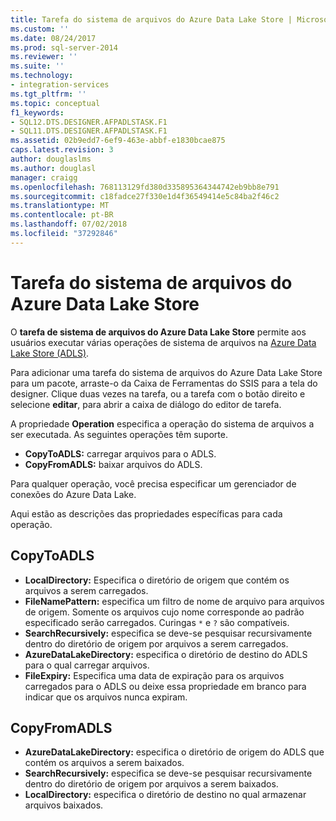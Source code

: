 ```yaml
---
title: Tarefa do sistema de arquivos do Azure Data Lake Store | Microsoft Docs
ms.custom: ''
ms.date: 08/24/2017
ms.prod: sql-server-2014
ms.reviewer: ''
ms.suite: ''
ms.technology:
- integration-services
ms.tgt_pltfrm: ''
ms.topic: conceptual
f1_keywords:
- SQL12.DTS.DESIGNER.AFPADLSTASK.F1
- SQL11.DTS.DESIGNER.AFPADLSTASK.F1
ms.assetid: 02b9edd7-6ef9-463e-abbf-e1830bcae875
caps.latest.revision: 3
author: douglaslms
ms.author: douglasl
manager: craigg
ms.openlocfilehash: 768113129fd380d335895364344742eb9bb8e791
ms.sourcegitcommit: c18fadce27f330e1d4f36549414e5c84ba2f46c2
ms.translationtype: MT
ms.contentlocale: pt-BR
ms.lasthandoff: 07/02/2018
ms.locfileid: "37292846"
---
```

# <a name="azure-data-lake-store-file-system-task"></a>Tarefa do sistema de arquivos do Azure Data Lake Store
O **tarefa de sistema de arquivos do Azure Data Lake Store** permite aos usuários executar várias operações de sistema de arquivos na [Azure Data Lake Store (ADLS)](https://azure.microsoft.com/en-us/services/data-lake-store/).

Para adicionar uma tarefa do sistema de arquivos do Azure Data Lake Store para um pacote, arraste-o da Caixa de Ferramentas do SSIS para a tela do designer. Clique duas vezes na tarefa, ou a tarefa com o botão direito e selecione **editar**, para abrir a caixa de diálogo do editor de tarefa.

A propriedade **Operation** especifica a operação do sistema de arquivos a ser executada. As seguintes operações têm suporte.

* **CopyToADLS:** carregar arquivos para o ADLS.
* **CopyFromADLS:** baixar arquivos do ADLS.

Para qualquer operação, você precisa especificar um gerenciador de conexões do Azure Data Lake.

Aqui estão as descrições das propriedades específicas para cada operação.

## <a name="copytoadls"></a>CopyToADLS
* **LocalDirectory:** Especifica o diretório de origem que contém os arquivos a serem carregados.
* **FileNamePattern:** especifica um filtro de nome de arquivo para arquivos de origem. Somente os arquivos cujo nome corresponde ao padrão especificado serão carregados. Curingas `*` e `?` são compatíveis.
* **SearchRecursively:** especifica se deve-se pesquisar recursivamente dentro do diretório de origem por arquivos a serem carregados.
* **AzureDataLakeDirectory:** especifica o diretório de destino do ADLS para o qual carregar arquivos.
* **FileExpiry:** Especifica uma data de expiração para os arquivos carregados para o ADLS ou deixe essa propriedade em branco para indicar que os arquivos nunca expiram.

## <a name="copyfromadls"></a>CopyFromADLS
* **AzureDataLakeDirectory:** especifica o diretório de origem do ADLS que contém os arquivos a serem baixados.
* **SearchRecursively:** especifica se deve-se pesquisar recursivamente dentro do diretório de origem por arquivos a serem baixados.
* **LocalDirectory:** especifica o diretório de destino no qual armazenar arquivos baixados.

